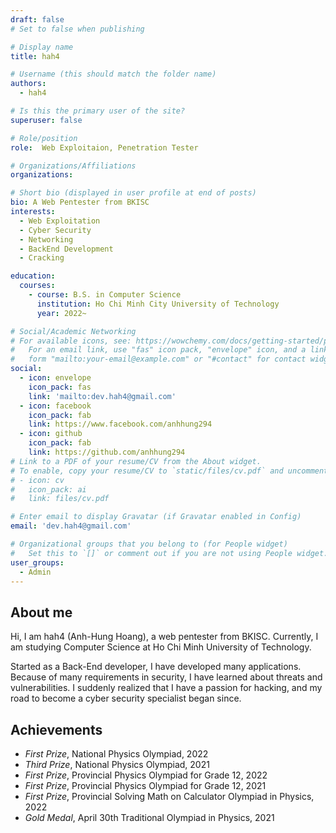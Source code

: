 ```yaml
---
draft: false
# Set to false when publishing

# Display name
title: hah4

# Username (this should match the folder name)
authors:
  - hah4

# Is this the primary user of the site?
superuser: false

# Role/position
role:  Web Exploitaion, Penetration Tester

# Organizations/Affiliations
organizations:

# Short bio (displayed in user profile at end of posts)
bio: A Web Pentester from BKISC
interests:
  - Web Exploitation
  - Cyber Security
  - Networking
  - BackEnd Development
  - Cracking

education:
  courses:
    - course: B.S. in Computer Science
      institution: Ho Chi Minh City University of Technology
      year: 2022~

# Social/Academic Networking
# For available icons, see: https://wowchemy.com/docs/getting-started/page-builder/#icons
#   For an email link, use "fas" icon pack, "envelope" icon, and a link in the
#   form "mailto:your-email@example.com" or "#contact" for contact widget.
social:
  - icon: envelope
    icon_pack: fas
    link: 'mailto:dev.hah4@gmail.com'
  - icon: facebook
    icon_pack: fab
    link: https://www.facebook.com/anhhung294
  - icon: github
    icon_pack: fab
    link: https://github.com/anhhung294
# Link to a PDF of your resume/CV from the About widget.
# To enable, copy your resume/CV to `static/files/cv.pdf` and uncomment the lines below.
# - icon: cv
#   icon_pack: ai
#   link: files/cv.pdf

# Enter email to display Gravatar (if Gravatar enabled in Config)
email: 'dev.hah4@gmail.com'

# Organizational groups that you belong to (for People widget)
#   Set this to `[]` or comment out if you are not using People widget.
user_groups:
  - Admin
---
```


## About me

Hi, I am hah4 (Anh-Hung Hoang), a web pentester from BKISC. Currently, I am studying Computer Science at Ho Chi Minh University of Technology.

Started as a Back-End developer, I have developed many applications. Because of many requirements in security, I have learned about threats and vulnerabilities. I suddenly realized that I have a passion for hacking, and my road to become a cyber security specialist began since.

## Achievements

+ *First Prize*, National Physics Olympiad, 2022
+ *Third Prize*, National Physics Olympiad, 2021
+ *First Prize*, Provincial Physics Olympiad for Grade 12, 2022
+ *First Prize*, Provincial Physics Olympiad for Grade 12, 2021
+ *First Prize*, Provincial Solving Math on Calculator Olympiad in Physics, 2022
+ *Gold Medal*, April 30th Traditional Olympiad in Physics, 2021

